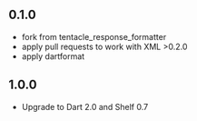 ## 0.1.0

* fork from tentacle_response_formatter
* apply pull requests to work with XML >0.2.0
* apply dartformat

## 1.0.0

* Upgrade to Dart 2.0 and Shelf 0.7